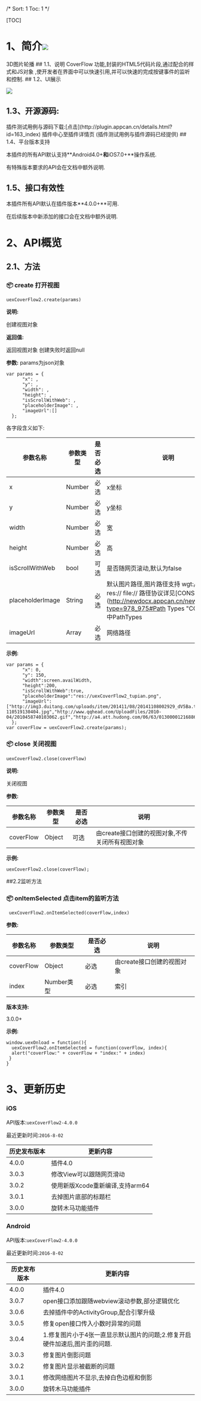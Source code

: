 /*
Sort: 1
Toc: 1
*/

[TOC]
# 1、简介[![](http://appcan-download.oss-cn-beijing.aliyuncs.com/%E5%85%AC%E6%B5%8B%2Fgf.png)]()<ignore>
3D图片轮播
## 1.1、说明<ignore>
CoverFlow 功能,封装的HTML5代码片段,通过配合的样式和JS对象 ,使开发者在界面中可以快速引用,并可以快速的完成按键事件的监听和控制.
## 1.2、UI展示<ignore>
  
 ![](http://newdocx.appcan.cn/docximg/140050b2015n6c16e.png)
## 1.3、开源源码:<ignore>
插件测试用例与源码下载:[点击](http://plugin.appcan.cn/details.html?id=163_index) 插件中心至插件详情页 (插件测试用例与插件源码已经提供)
## 1.4、平台版本支持<ignore>

本插件的所有API默认支持**Android4.0+**和**iOS7.0+**操作系统.

有特殊版本要求的API会在文档中额外说明.

## 1.5、接口有效性<ignore>

本插件所有API默认在插件版本**4.0.0+**可用.

在后续版本中新添加的接口会在文档中额外说明.
# 2、API概览<ignore>

## 2.1、方法<ignore>

### 📦 create 打开视图

`uexCoverFlow2.create(params)`

**说明:**

创建视图对象

**返回值:**

返回视图对象 创建失败时返回null


**参数:**
params为json对象

```
var params = {                                    
      "x": ,
      "y": ,
      "width": ,
      "height": ,
      "isScrollWithWeb": ,
      "placeholderImage": ,
      "imageUrl":[]
  };
```
各字段含义如下:

|   参数名称|参数类型   | 是否必选  |  说明 |
| ----- | ----- | ----- | ----- |
| x  | Number  |必选   | x坐标  |
| y  | Number  |必选   | y坐标  |
| width  | Number  |必选   | 宽  |
| height  | Number  |必选   | 高  
| isScrollWithWeb | bool  | 可选   | 是否随网页滚动,默认为false  |
| placeholderImage | String  | 必选   | 默认图片路径,图片路径支持 wgt:// wgts:// res:// file://  路径协议详见[CONSTANT](http://newdocx.appcan.cn/newdocx/docx?type=978_975#Path Types "CONSTANT")中PathTypes  |
| imageUrl | Array  | 必选   | 网络路径  |

**示例:**

```
var params = {                                    
      "x": 0,
      "y": 150,
      "width":screen.availWidth,
      "height":200,
      "isScrollWithWeb":true,
      "placeholderImage":"res://uexCoverFlow2_tupian.png",
      "imageUrl":["http://img3.duitang.com/uploads/item/201411/08/20141108002929_dV5Ba.thumb.700_0.jpeg","http://82238.com/uploads/allimg/110519/2-110519130404.jpg","http://www.qqhead.com/UploadFiles/2010-04/2010458740103062.gif","http://a4.att.hudong.com/06/63/01300001216886130487639263274.jpg"]
  };
var coverFlow = uexCoverFlow2.create(params);
```
### 📦 close 关闭视图

`uexCoverFlow2.close(coverFlow)`

**说明:**

关闭视图

**参数:**

|   参数名称|参数类型   | 是否必选  |  说明 |
| ----- | ----- | ----- | ----- |
| coverFlow  | Object  |可选   | 由create接口创建的视图对象,不传关闭所有视图对象  |
 
**示例:**

```
uexCoverFlow2.close(coverFlow);
```
##2.2监听方法<ignore>

### 📦 onItemSelected 点击item的监听方法

`
uexCoverFlow2.onItemSelected(coverFlow,index)`

**参数:**

|   参数名称|参数类型   | 是否必选  |  说明 |
| ----- | ----- | ----- | ----- |
| coverFlow  | Object  |必选   | 由create接口创建的视图对象  |
| index  | Number类型  |必选   | 索引  |
 

**版本支持:**

3.0.0+

**示例:**

```
window.uexOnload = function(){
  uexCoverFlow2.onItemSelected = function(coverFlow, index){
  alert("coverFlow:" + coverFlow + "index:" + index)
 }
}
```
# 3、更新历史<ignore>

### iOS<ignore>

API版本:`uexCoverFlow2-4.0.0`

最近更新时间:`2016-8-02`

| 历史发布版本 | 更新内容 |
| ----- | ----- |
| 4.0.0 | 插件4.0 |
| 3.0.3 | 修改View可以跟随网页滑动 |
| 3.0.2 | 使用新版Xcode重新编译,支持arm64 |
| 3.0.1 | 去掉图片底部的标题栏 |
| 3.0.0 | 旋转木马功能插件 |

### Android<ignore>

API版本:`uexCoverFlow2-4.0.0`

最近更新时间:`2016-8-02`

| 历史发布版本 | 更新内容 |
| ----- | ----- |
| 4.0.0 | 插件4.0 |
| 3.0.7 | open接口添加跟随webview滚动参数,部分逻辑优化 |
| 3.0.6 | 去掉插件中的ActivityGroup,配合引擎升级 |
| 3.0.5 | 修复open接口传入小数时异常的问题 |
| 3.0.4 | 1.修复图片小于4张一直显示默认图片的问题;2.修复开启硬件加速后,图片歪的问题. |
| 3.0.3 | 修复图片倒影问题 |
| 3.0.2 | 修复图片显示被截断的问题 |
| 3.0.1 | 修改网络图片不显示,去掉白色边框和倒影 |
| 3.0.0 | 旋转木马功能插件 |
